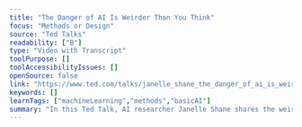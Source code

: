 ```yaml
---
title: "The Danger of AI Is Weirder Than You Think"
focus: "Methods or Design"
source: "Ted Talks"
readability: ["B"]
type: "Video with Transcript"
toolPurpose: []
toolAccessibilityIssues: []
openSource: false
link: "https://www.ted.com/talks/janelle_shane_the_danger_of_ai_is_weirder_than_you_think"
keywords: []
learnTags: ["machineLearning","methods","basicAI"]
summary: "In this Ted Talk, AI researcher Janelle Shane shares the weird, sometimes alarming antics of AI algorithms as they try to solve human problems and explains why AI doesn't yet measure up to real brains. "
---
```



